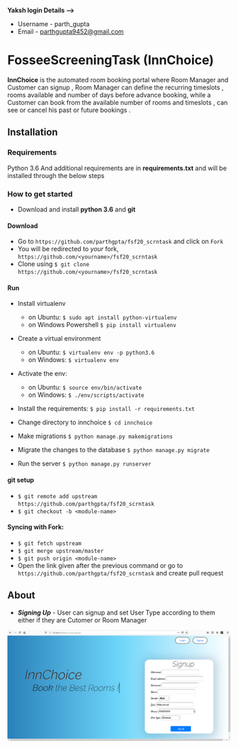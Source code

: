 **Yaksh login Details -->**

* Username - parth_gupta
* Email - parthgupta9452@gmail.com
# FosseeScreeningTask (InnChoice)

**InnChoice** is the automated room booking portal where Room Manager and Customer can signup , Room Manager can define the recurring timeslots , rooms available and number of days before advance booking, while a Customer can book from the available number of rooms and timeslots , can see or cancel his past or future bookings . 

## Installation

### Requirements

Python 3.6 
And additional requirements are in **requirements.txt** and will be installed through the below steps

### How to get started

* Download and install **python 3.6** and **git**
#### Download
* Go to `https://github.com/parthgpta/fsf20_scrntask` and click on `Fork`
* You will be redirected to *your* fork, `https://github.com/<yourname>/fsf20_scrntask`
* Clone using `$ git clone https://github.com/<yourname>/fsf20_scrntask`
#### Run
* Install virtualenv  
    - on Ubuntu: `$ sudo apt install python-virtualenv`  
    - on Windows Powershell `$ pip install virtualenv`  
* Create a virtual environment  
    - on Ubuntu: `$ virtualenv env -p python3.6`  
    - on Windows: `$ virtualenv env`  
* Activate the env:
    - on Ubuntu: `$ source env/bin/activate`  
    - on Windows: `$ ./env/scripts/activate`  
* Install the requirements: `$ pip install -r requirements.txt`

* Change directory to innchoice `$ cd innchoice`
* Make migrations `$ python manage.py makemigrations`  
* Migrate the changes to the database `$ python manage.py migrate`  
* Run the server `$ python manage.py runserver`
#### git setup
* `$ git remote add upstream https://github.com/parthgpta/fsf20_scrntask`
* `$ git checkout -b <module-name>`


#### Syncing with Fork:
* `$ git fetch upstream`
* `$ git merge upstream/master`
* `$ git push origin <module-name>`
* Open the link given after the previous command or go to `https://github.com/parthgpta/fsf20_scrntask` and create pull request

## About
* **_Signing Up_** - User can signup and set User Type according to them either if they are Cutomer or Room Manager


![Screenshot](signup.png)
